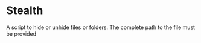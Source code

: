 # Stealth
A script to hide or unhide files or folders. The complete path to the file must be provided
